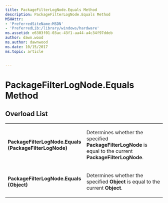 ```yaml
---
title: PackageFilterLogNode.Equals Method
description: PackageFilterLogNode.Equals Method
MSHAttr:
- 'PreferredSiteName:MSDN'
- 'PreferredLib:/library/windows/hardware'
ms.assetid: e6303f01-03ac-43f1-aa44-a4c34f97ddeb
author: dawn.wood
ms.author: dawnwood
ms.date: 10/15/2017
ms.topic: article


---
```


# PackageFilterLogNode.Equals Method


## <span id="Overload_List"></span><span id="overload_list"></span><span id="OVERLOAD_LIST"></span>Overload List


<table>
<colgroup>
<col width="50%" />
<col width="50%" />
</colgroup>
<tbody>
<tr class="odd">
<td><p><strong>PackageFilterLogNode.Equals (PackageFilterLogNode)</strong></p></td>
<td><p>Determines whether the specified <strong>PackageFilterLogNode</strong> is equal to the current <strong>PackageFilterLogNode</strong>.</p></td>
</tr>
<tr class="even">
<td><p><strong>PackageFilterLogNode.Equals (Object)</strong></p></td>
<td><p>Determines whether the specified <strong>Object</strong> is equal to the current <strong>Object</strong>.</p></td>
</tr>
</tbody>
</table>

 

 

 






